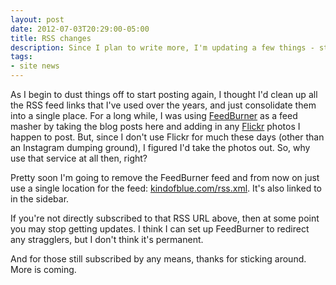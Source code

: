 ```yaml
---
layout: post
date: 2012-07-03T20:29:00-05:00
title: RSS changes
description: Since I plan to write more, I'm updating a few things - starting with the RSS feed.
tags:
- site news
---
```

As I begin to dust things off to start posting again, I thought I'd clean up all the RSS feed links that I've used over the years, and just consolidate them into a single place. For a long while, I was using [FeedBurner](http://feedburner.google.com/) as a feed masher by taking the blog posts here and adding in any [Flickr](http://flickr.com/photos/billturner) photos I happen to post. But, since I don't use Flickr for much these days (other than an Instagram dumping ground), I figured I'd take the photos out. So, why use that service at all then, right?

Pretty soon I'm going to remove the FeedBurner feed and from now on just use a single location for the feed: [kindofblue.com/rss.xml](http://kindofblue.com/rss.xml). It's also linked to in the sidebar.

If you're not directly subscribed to that RSS URL above, then at some point you may stop getting updates. I think I can set up FeedBurner to redirect any stragglers, but I don't think it's permanent.

And for those still subscribed by any means, thanks for sticking around. More is coming.
